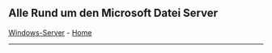 ## Alle Rund um den Microsoft Datei Server

[Windows-Server](https://github.com/HelmutThurnhofer/snippet/blob/master/Windows-Server.md) - [Home](https://github.com/HelmutThurnhofer/snippet/blob/master/README.md)
___

